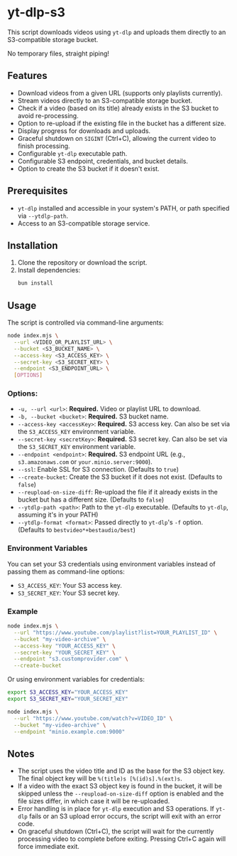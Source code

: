 # yt-dlp-s3

This script downloads videos using `yt-dlp` and uploads them directly to an S3-compatible storage bucket.

No temporary files, straight piping!

## Features

- Download videos from a given URL (supports only playlists currently).
- Stream videos directly to an S3-compatible storage bucket.
- Check if a video (based on its title) already exists in the S3 bucket to avoid re-processing.
- Option to re-upload if the existing file in the bucket has a different size.
- Display progress for downloads and uploads.
- Graceful shutdown on `SIGINT` (Ctrl+C), allowing the current video to finish processing.
- Configurable `yt-dlp` executable path.
- Configurable S3 endpoint, credentials, and bucket details.
- Option to create the S3 bucket if it doesn't exist.

## Prerequisites

- `yt-dlp` installed and accessible in your system's PATH, or path specified via `--ytdlp-path`.
- Access to an S3-compatible storage service.

## Installation

1.  Clone the repository or download the script.
2.  Install dependencies:
    ```bash
    bun install
    ```

## Usage

The script is controlled via command-line arguments:

```bash
node index.mjs \
  --url <VIDEO_OR_PLAYLIST_URL> \
  --bucket <S3_BUCKET_NAME> \
  --access-key <S3_ACCESS_KEY> \
  --secret-key <S3_SECRET_KEY> \
  --endpoint <S3_ENDPOINT_URL> \
  [OPTIONS]
```

### Options:

- `-u, --url <url>`: **Required.** Video or playlist URL to download.
- `-b, --bucket <bucket>`: **Required.** S3 bucket name.
- `--access-key <accessKey>`: **Required.** S3 access key. Can also be set via the `S3_ACCESS_KEY` environment variable.
- `--secret-key <secretKey>`: **Required.** S3 secret key. Can also be set via the `S3_SECRET_KEY` environment variable.
- `--endpoint <endpoint>`: **Required.** S3 endpoint URL (e.g., `s3.amazonaws.com` or `your.minio.server:9000`).
- `--ssl`: Enable SSL for S3 connection. (Defaults to `true`)
- `--create-bucket`: Create the S3 bucket if it does not exist. (Defaults to `false`)
- `--reupload-on-size-diff`: Re-upload the file if it already exists in the bucket but has a different size. (Defaults to `false`)
- `--ytdlp-path <path>`: Path to the `yt-dlp` executable. (Defaults to `yt-dlp`, assuming it's in your PATH)
- `--ytdlp-format <format>`: Passed directly to `yt-dlp`'s `-f` option. (Defaults to `bestvideo*+bestaudio/best`)

### Environment Variables

You can set your S3 credentials using environment variables instead of passing them as command-line options:

- `S3_ACCESS_KEY`: Your S3 access key.
- `S3_SECRET_KEY`: Your S3 secret key.

### Example

```bash
node index.mjs \
  --url "https://www.youtube.com/playlist?list=YOUR_PLAYLIST_ID" \
  --bucket "my-video-archive" \
  --access-key "YOUR_ACCESS_KEY" \
  --secret-key "YOUR_SECRET_KEY" \
  --endpoint "s3.customprovider.com" \
  --create-bucket
```

Or using environment variables for credentials:

```bash
export S3_ACCESS_KEY="YOUR_ACCESS_KEY"
export S3_SECRET_KEY="YOUR_SECRET_KEY"

node index.mjs \
  --url "https://www.youtube.com/watch?v=VIDEO_ID" \
  --bucket "my-video-archive" \
  --endpoint "minio.example.com:9000"
```

## Notes

- The script uses the video title and ID as the base for the S3 object key. The final object key will be `%(title)s [%(id)s].%(ext)s`.
- If a video with the exact S3 object key is found in the bucket, it will be skipped unless the `--reupload-on-size-diff` option is enabled and the file sizes differ, in which case it will be re-uploaded.
- Error handling is in place for `yt-dlp` execution and S3 operations. If `yt-dlp` fails or an S3 upload error occurs, the script will exit with an error code.
- On graceful shutdown (Ctrl+C), the script will wait for the currently processing video to complete before exiting. Pressing Ctrl+C again will force immediate exit.
